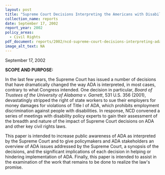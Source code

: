 ```yaml
---
layout: post
title: "Supreme Court Decisions Interpreting the Americans with Disabilities Act "
collection_name: reports
date: September 17, 2002
report_year: 2002
policy_areas:
  - Civil Rights
pdf_document: reports/2002/ncd-supreme-court-decisions-interpreting-ada-2002.pdf
image_alt_text: NA
---
```

September 17, 2002

**S﻿COPE AND PURPOSE:**

In the last few years, the Supreme Court has issued a number of decisions that have dramatically changed the way ADA is interpreted, in most cases, contrary to what Congress intended. One decision in particular, *Board of Trustees of the University of Alabama v. Garrett*, 531 U.S. 356 (2001), devastatingly stripped the right of state workers to sue their employers for money damages for violations of Title I of ADA, which prohibits employment discrimination against people with disabilities. In response, NCD convened a series of meetings with disability policy experts to gain their assessment of the breadth and nature of the impact of Supreme Court decisions on ADA and other key civil rights laws.

This paper is intended to increase public awareness of ADA as interpreted by the Supreme Court and to give policymakers and ADA stakeholders an overview of ADA issues addressed by the Supreme Court, a synopsis of the decisions, and the significant implications of each decision in helping or hindering implementation of ADA. Finally, this paper is intended to assist in the examination of the work that remains to be done to realize the law's promise.
